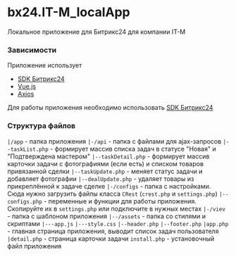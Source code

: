 # bx24.IT-M_localApp

Локальное приложение для Битрикс24 для компании IT-M

### Зависимости

Приложение использует

* [SDK Битрикс24](https://github.com/bitrix-tools/crest)
* [Vue.js](https://vuejs.org/)
* [Axios](https://github.com/axios/axios)

Для работы приложения необходимо использовать [SDK Битрикс24](https://github.com/bitrix-tools/crest)

### Структура файлов

`|/app` - папка приложения
`|-/api` - папка с файлами для ajax-запросов
`|--taskList.php` - формирует массив списка задач в статусе "Новая" и "Подтверждена мастером"
`|--taskDetail.php` - формирует массив карточки задачи с фотографиями (если есть) и списком товаров привязанной сделки
`|--taskUpdate.php` - меняет статус задачи и добавляет фотографии
`|--dealUpdate.php` - удаляет товары из прикреплённой к задаче сделке
`|-/configs` - папка с настройками. Сюда нужно загрузить файлы класса `CRest` (`crest.php` и `settings.php`)
`|--configs.php` - переменные и функции для работы приложения. Скопируйте их в `settings.php` или подключите в нужных местах
`|-/viev` - папка с шаблоном приложения
`|--/assets` - папка со стилями и скриптами
`|---app.js`
`|---style.css`
`|--header.php`
`|--footer.php`
`|app.php` - главная страница приложения, выводит список задач пользователя
`|detail.php` - страница карточки задачи
`install.php` - установочный файл приложения